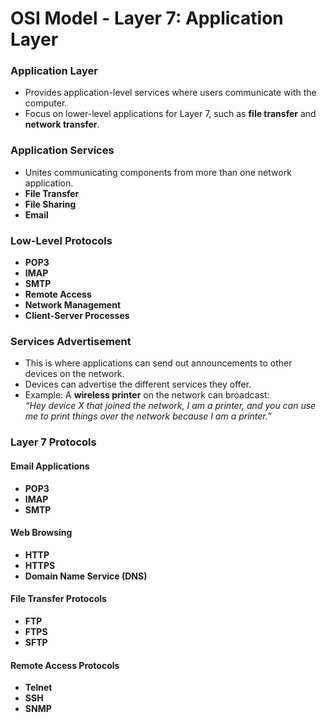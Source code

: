# OSI Model - Layer 7: Application Layer

### Application Layer

- Provides application-level services where users communicate with the computer.
- Focus on lower-level applications for Layer 7, such as **file transfer** and **network transfer**.

### Application Services

- Unites communicating components from more than one network application.
- **File Transfer**
- **File Sharing**
- **Email**

### Low-Level Protocols

- **POP3**
- **IMAP**
- **SMTP**
- **Remote Access**
- **Network Management**
- **Client-Server Processes**

### Services Advertisement

- This is where applications can send out announcements to other devices on the network.
- Devices can advertise the different services they offer.
- Example: A **wireless printer** on the network can broadcast:  
  *“Hey device X that joined the network, I am a printer, and you can use me to print things over the network because I am a printer.”*

### Layer 7 Protocols

#### **Email Applications**
- **POP3**
- **IMAP**
- **SMTP**

#### **Web Browsing**
- **HTTP**
- **HTTPS**
- **Domain Name Service (DNS)**

#### **File Transfer Protocols**
- **FTP**
- **FTPS**
- **SFTP**

#### **Remote Access Protocols**
- **Telnet**
- **SSH**
- **SNMP**

